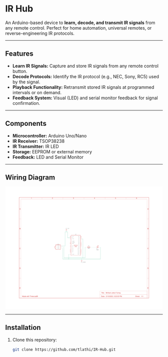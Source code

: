 # IR Hub

An Arduino-based device to **learn, decode, and transmit IR signals** from any remote control. Perfect for home automation, universal remotes, or reverse-engineering IR protocols.

---

## Features
- **Learn IR Signals:** Capture and store IR signals from any remote control button.
- **Decode Protocols:** Identify the IR protocol (e.g., NEC, Sony, RC5) used by the signal.
- **Playback Functionality:** Retransmit stored IR signals at programmed intervals or on demand.
- **Feedback System:** Visual (LED) and serial monitor feedback for signal confirmation.

---

## Components
- **Microcontroller:** Arduino Uno/Nano
- **IR Receiver:** TSOP38238
- **IR Transmitter:** IR LED
- **Storage:** EEPROM or external memory
- **Feedback:** LED and Serial Monitor

---

## Wiring Diagram
![Wiring Diagram](schematics/ir_hub_wiring.png)

---

## Installation
1. Clone this repository:
   ```bash
   git clone https://github.com/tlathi/IR-Hub.git
